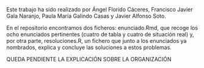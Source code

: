 Este trabajo ha sido realizado por Ángel Florido Cáceres, Francisco Javier Gala Naranjo, Paula María Galindo Casas y Javier Alfonso Soto.

En el repositorio encontramos dos ficheros: enunciado.Rmd, que recoge los ocho enunciados pertinentes (cuatro de tabla y cuatro de situación real) y, por otra parte, resoluciones.R, un
fichero que junto a los enunciados ya nombrados, explica y concluye las soluciones a estos problemas.

QUEDA PENDIENTE LA EXPLICACIÓN SOBRE LA ORGANIZACIÓN
